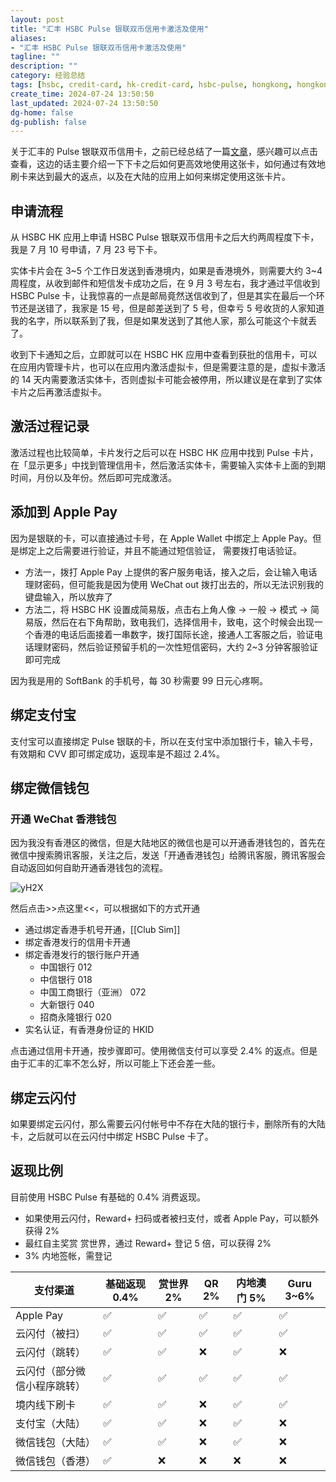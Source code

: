 ```yaml
---
layout: post
title: "汇丰 HSBC Pulse 银联双币信用卡激活及使用"
aliases:
- "汇丰 HSBC Pulse 银联双币信用卡激活及使用"
tagline: ""
description: ""
category: 经验总结
tags: [hsbc, credit-card, hk-credit-card, hsbc-pulse, hongkong, hongkong-credit-card, credit-card, hkd, wechat-pay,]
create_time: 2024-07-24 13:50:50
last_updated: 2024-07-24 13:50:50
dg-home: false
dg-publish: false
---
```


关于汇丰的 Pulse 银联双币信用卡，之前已经总结了一篇[文章](https://blog.einverne.info/post/2024/05/hsbc-pulse-credit-card.html)，感兴趣可以点击查看，这边的话主要介绍一下下卡之后如何更高效地使用这张卡，如何通过有效地刷卡来达到最大的返点，以及在大陆的应用上如何来绑定使用这张卡片。

## 申请流程

从 HSBC HK 应用上申请 HSBC Pulse 银联双币信用卡之后大约两周程度下卡，我是 7 月 10 号申请，7 月 23 号下卡。

实体卡片会在 3~5 个工作日发送到香港境内，如果是香港境外，则需要大约 3~4 周程度，从收到邮件和短信发卡成功之后，在 9 月 3 号左右，我才通过平信收到 HSBC Pulse 卡，让我惊喜的一点是邮局竟然送信收到了，但是其实在最后一个环节还是送错了，我家是 15 号，但是邮差送到了 5 号，但幸亏 5 号收货的人家知道我的名字，所以联系到了我，但是如果发送到了其他人家，那么可能这个卡就丢了。

收到下卡通知之后，立即就可以在 HSBC HK 应用中查看到获批的信用卡，可以在应用内管理卡片，也可以在应用内激活虚拟卡，但是需要注意的是，虚拟卡激活的 14 天内需要激活实体卡，否则虚拟卡可能会被停用，所以建议是在拿到了实体卡片之后再激活虚拟卡。

## 激活过程记录

激活过程也比较简单，卡片发行之后可以在 HSBC HK 应用中找到 Pulse 卡片，在「显示更多」中找到管理信用卡，然后激活实体卡，需要输入实体卡上面的到期时间，月份以及年份。然后即可完成激活。

## 添加到 Apple Pay

因为是银联的卡，可以直接通过卡号，在 Apple Wallet 中绑定上 Apple Pay。但是绑定上之后需要进行验证，并且不能通过短信验证， 需要拨打电话验证。

- 方法一，拨打 Apple Pay 上提供的客户服务电话，接入之后，会让输入电话理财密码，但可能我是因为使用 WeChat out 拨打出去的，所以无法识别我的键盘输入，所以放弃了
- 方法二，将 HSBC HK 设置成简易版，点击右上角人像 -> 一般 -> 模式 -> 简易版，然后在右下角帮助，致电我们，选择信用卡，致电，这个时候会出现一个香港的电话后面接着一串数字，拨打国际长途，接通人工客服之后，验证电话理财密码，然后验证预留手机的一次性短信密码，大约 2~3 分钟客服验证即可完成

因为我是用的 SoftBank 的手机号，每 30 秒需要 99 日元心疼啊。

## 绑定支付宝

支付宝可以直接绑定 Pulse 银联的卡，所以在支付宝中添加银行卡，输入卡号，有效期和 CVV 即可绑定成功，返现率是不超过 2.4%。

## 绑定微信钱包

### 开通 WeChat 香港钱包

因为我没有香港区的微信，但是大陆地区的微信也是可以开通香港钱包的，首先在微信中搜索腾讯客服，关注之后，发送「开通香港钱包」给腾讯客服，腾讯客服会自动返回如何自助开通香港钱包的流程。

![yH2X](https://photo.einverne.info/images/2024/09/05/yH2X.jpg)

然后点击>>点这里<<，可以根据如下的方式开通

- 通过绑定香港手机号开通，[[Club Sim]]
- 绑定香港发行的信用卡开通
- 绑定香港发行的银行账户开通
  - 中国银行 012
  - 中信银行 018
  - 中国工商银行（亚洲） 072
  - 大新银行 040
  - 招商永隆银行 020
- 实名认证，有香港身份证的 HKID

点击通过信用卡开通，按步骤即可。使用微信支付可以享受 2.4% 的返点。但是由于汇丰的汇率不怎么好，所以可能上下还会差一些。

## 绑定云闪付

如果要绑定云闪付，那么需要云闪付帐号中不存在大陆的银行卡，删除所有的大陆卡，之后就可以在云闪付中绑定 HSBC Pulse 卡了。

## 返现比例

目前使用 HSBC Pulse 有基础的 0.4% 消费返现。

- 如果使用云闪付，Reward+ 扫码或者被扫支付，或者 Apple Pay，可以额外获得 2%
- 最红自主奖赏 赏世界，通过 Reward+ 登记 5 倍，可以获得 2%
- 3% 内地签帐，需登记

| 支付渠道                     | 基础返现 0.4% | 赏世界 2% | QR 2% | 内地澳门 5% | Guru 3~6% |
| ---------------------------- | ------------- | --------- | ----- | ----------- | --------- |
| Apple Pay                    | ✅            | ✅        | ✅    | ✅          | ✅        |
| 云闪付（被扫）               | ✅            | ✅        | ✅    | ✅          | ✅        |
| 云闪付（跳转）               | ✅<br>        | ✅<br>    | ❌    | ✅<br>      | ❌        |
| 云闪付（部分微信小程序跳转） | ✅            | ✅        | ✅    | ✅          | ✅        |
| 境内线下刷卡                 | ✅            | ✅        | ❌    | ✅          | ✅        |
| 支付宝（大陆）               | ✅            | ✅        | ❌    | ✅          | ❌        |
| 微信钱包（大陆）             | ✅            | ✅        | ❌    | ✅          | ❌        |
| 微信钱包（香港）             | ✅            | ❌        | ❌    | ❌          | ❌        |
